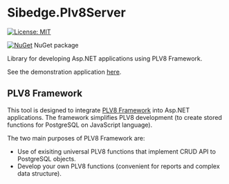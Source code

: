# Sibedge.Plv8Server

[![License: MIT](https://img.shields.io/badge/License-MIT-brightgreen.svg)](https://github.com/sibedge-llc/plv8-server/blob/master/LICENSE)

[![NuGet](https://img.shields.io/nuget/v/SmartFormat.svg)](https://www.nuget.org/packages/Sibedge.Plv8Server/) NuGet package

Library for developing Asp.NET applications using PLV8 Framework.

See the demonstration application [here](https://github.com/sibedge-llc/plv8-backend-demo).

## PLV8 Framework

This tool is designed to integrate [PLV8 Framework](https://github.com/sibedge-llc/plv8-framework) into Asp.NET applications.
The framework simplifies PLV8 development (to create stored functions for PostgreSQL on JavaScript language).

The two main purposes of PLV8 Framework are:
- Use of exisiting universal PLV8 functions that implement CRUD API to PostgreSQL objects.
- Develop your own PLV8 functions (convenient for reports and complex data structure).
